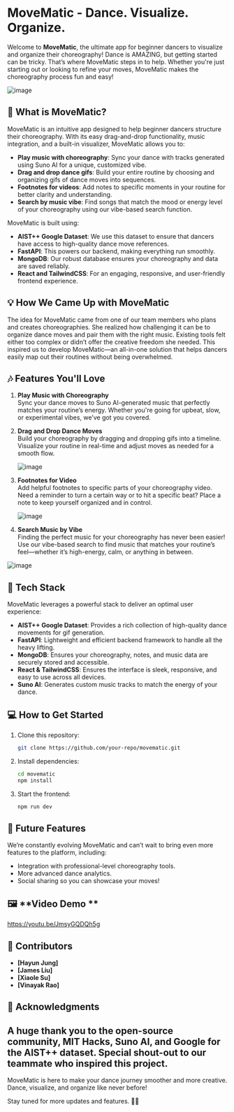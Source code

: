 # MoveMatic - Dance. Visualize. Organize. 

Welcome to **MoveMatic**, the ultimate app for beginner dancers to visualize and organize their choreography! Dance is AMAZING, but getting started can be tricky. That’s where MoveMatic steps in to help. Whether you're just starting out or looking to refine your moves, MoveMatic makes the choreography process fun and easy!

![image](https://github.com/user-attachments/assets/cbfcc8d8-c2ab-45b3-9e02-f030c4721c44)


## 🎉 **What is MoveMatic?**
MoveMatic is an intuitive app designed to help beginner dancers structure their choreography. With its easy drag-and-drop functionality, music integration, and a built-in visualizer, MoveMatic allows you to:
- **Play music with choreography**: Sync your dance with tracks generated using Suno AI for a unique, customized vibe.
- **Drag and drop dance gifs**: Build your entire routine by choosing and organizing gifs of dance moves into sequences.
- **Footnotes for videos**: Add notes to specific moments in your routine for better clarity and understanding.
- **Search by music vibe**: Find songs that match the mood or energy level of your choreography using our vibe-based search function.

MoveMatic is built using:
- **AIST++ Google Dataset**: We use this dataset to ensure that dancers have access to high-quality dance move references.
- **FastAPI**: This powers our backend, making everything run smoothly.
- **MongoDB**: Our robust database ensures your choreography and data are saved reliably.
- **React and TailwindCSS**: For an engaging, responsive, and user-friendly frontend experience.

## 💡 **How We Came Up with MoveMatic**
The idea for MoveMatic came from one of our team members who plans and creates choreographies. She realized how challenging it can be to organize dance moves and pair them with the right music. Existing tools felt either too complex or didn’t offer the creative freedom she needed. This inspired us to develop MoveMatic—an all-in-one solution that helps dancers easily map out their routines without being overwhelmed.


## 🎶 **Features You'll Love**
1. **Play Music with Choreography**  
   Sync your dance moves to Suno AI-generated music that perfectly matches your routine’s energy. Whether you're going for upbeat, slow, or experimental vibes, we’ve got you covered.

   
2. **Drag and Drop Dance Moves**  
   Build your choreography by dragging and dropping gifs into a timeline. Visualize your routine in real-time and adjust moves as needed for a smooth flow.

   ![image](https://github.com/user-attachments/assets/2df61b32-9b54-443a-b0ba-83ce65b5e839)

   
3. **Footnotes for Video**  
   Add helpful footnotes to specific parts of your choreography video. Need a reminder to turn a certain way or to hit a specific beat? Place a note to keep yourself organized and in control.

   ![image](https://github.com/user-attachments/assets/b885dcb5-48ea-42c4-a689-29d8fef9bf13)

   
4. **Search Music by Vibe**  
   Finding the perfect music for your choreography has never been easier! Use our vibe-based search to find music that matches your routine’s feel—whether it’s high-energy, calm, or anything in between.

  ![image](https://github.com/user-attachments/assets/cd9c0286-eaf4-43c8-93a8-56dde690a0fd)

## 🚀 **Tech Stack**
MoveMatic leverages a powerful stack to deliver an optimal user experience:
- **AIST++ Google Dataset**: Provides a rich collection of high-quality dance movements for gif generation.
- **FastAPI**: Lightweight and efficient backend framework to handle all the heavy lifting.
- **MongoDB**: Ensures your choreography, notes, and music data are securely stored and accessible.
- **React & TailwindCSS**: Ensures the interface is sleek, responsive, and easy to use across all devices.
- **Suno AI**: Generates custom music tracks to match the energy of your dance.

## 💻 **How to Get Started**
1. Clone this repository:
   ```bash
   git clone https://github.com/your-repo/movematic.git
   ```
2. Install dependencies:
   ```bash
   cd movematic
   npm install
   ```
3. Start the frontend:
   ```bash
   npm run dev
   ```


## 🕺 **Future Features**
We’re constantly evolving MoveMatic and can’t wait to bring even more features to the platform, including:
- Integration with professional-level choreography tools.
- More advanced dance analytics.
- Social sharing so you can showcase your moves!

## 🖼️ **Video Demo **
https://youtu.be/JmsyGQDQh5g

## 🙌 **Contributors**
- **[Hayun Jung]** 
- **[James Liu]** 
- **[Xiaole Su]**
- **[Vinayak Rao]**

## 🌟 **Acknowledgments**
A huge thank you to the open-source community, MIT Hacks, Suno AI, and Google for the AIST++ dataset. Special shout-out to our teammate who inspired this project.
---

MoveMatic is here to make your dance journey smoother and more creative. Dance, visualize, and organize like never before!

Stay tuned for more updates and features. 💃🕺
